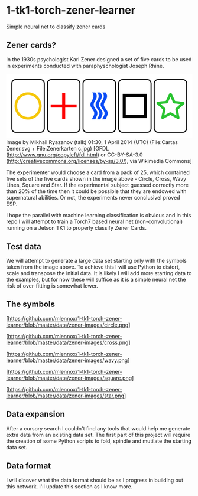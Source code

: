 # 1-tk1-torch-zener-learner
Simple neural net to classify zener cards
## Zener cards?
In the 1930s psychologist Karl Zener designed a set of five cards to be used in experiments conducted with paraphyschologist Joseph Rhine.

![Zener Cards Image - Circle, Cross, Wavy Lines, Square, Star](https://github.com/mlennox/1-tk1-torch-zener-learner/blob/master/data/Zener_cards_color.svg.png)
Image by Mikhail Ryazanov (talk) 01:30, 1 April 2014 (UTC) (File:Cartas Zener.svg + File:Zenerkarten c.jpg) [GFDL (http://www.gnu.org/copyleft/fdl.html) or CC-BY-SA-3.0 (http://creativecommons.org/licenses/by-sa/3.0/), via Wikimedia Commons]

The experimenter would choose a card from a pack of 25, which contained five sets of the five cards shown in the image above - Circle, Cross, Wavy Lines, Square and Star. If the experimental subject guessed correctly more than 20% of the time then it could be possible that they are endowed with supernatural abilities. Or not, the experiments never conclusivel proved ESP.

I hope the parallel with machine learning classification is obvious and in this repo I will attempt to train a Torch7 based neural net (non-convolutional) running on a Jetson TK1 to properly classify Zener Cards.

## Test data
We will attempt to generate a large data set starting only with the symbols taken from the image above. 
To achieve this I will use Python to distort, scale and transpose the initial data.
It is likely I will add more starting data to the examples, but for now these will suffice as it is a simple neural net the risk of over-fitting is somewhat lower.

## The symbols

[https://github.com/mlennox/1-tk1-torch-zener-learner/blob/master/data/zener-images/circle.png]

[https://github.com/mlennox/1-tk1-torch-zener-learner/blob/master/data/zener-images/cross.png]

[https://github.com/mlennox/1-tk1-torch-zener-learner/blob/master/data/zener-images/wavy.png]

[https://github.com/mlennox/1-tk1-torch-zener-learner/blob/master/data/zener-images/square.png]

[https://github.com/mlennox/1-tk1-torch-zener-learner/blob/master/data/zener-images/star.png]

## Data expansion
After a cursory search I couldn't find any tools that would help me generate extra data from an existing data set. The first part of this project will require the creation of some Python scripts to fold, spindle and mutilate the starting data set.

## Data format
I will dicover what the data format should be as I progress in building out this network. I'll update this section as I know more.

